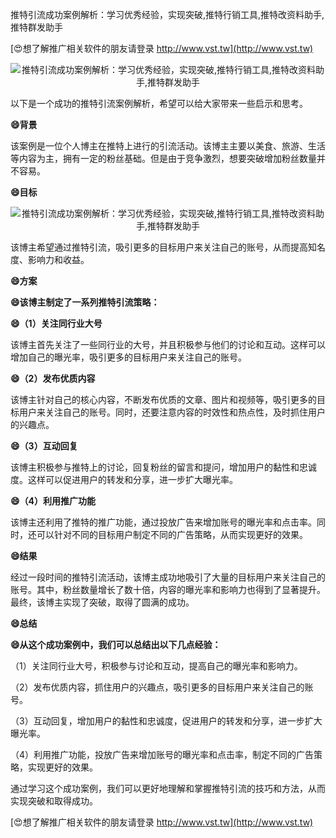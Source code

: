 推特引流成功案例解析：学习优秀经验，实现突破,推特行销工具,推特改资料助手,推特群发助手

[😍想了解推广相关软件的朋友请登录 http://www.vst.tw](http://www.vst.tw)

 <center><img src="https://vst.tw/MP4/tuiguang/png/4.png" alt="推特引流成功案例解析：学习优秀经验，实现突破,推特行销工具,推特改资料助手,推特群发助手"></center>

以下是一个成功的推特引流案例解析，希望可以给大家带来一些启示和思考。

**😄背景**

该案例是一位个人博主在推特上进行的引流活动。该博主主要以美食、旅游、生活等内容为主，拥有一定的粉丝基础。但是由于竞争激烈，想要突破增加粉丝数量并不容易。

**😄目标**

 <center><img src="https://vst.tw/MP4/tuiguang/png/4.png" alt="推特引流成功案例解析：学习优秀经验，实现突破,推特行销工具,推特改资料助手,推特群发助手"></center>

该博主希望通过推特引流，吸引更多的目标用户来关注自己的账号，从而提高知名度、影响力和收益。

**😄方案**

**😄该博主制定了一系列推特引流策略：**

**😄（1）关注同行业大号**

该博主首先关注了一些同行业的大号，并且积极参与他们的讨论和互动。这样可以增加自己的曝光率，吸引更多的目标用户来关注自己的账号。

**😄（2）发布优质内容**

该博主针对自己的核心内容，不断发布优质的文章、图片和视频等，吸引更多的目标用户来关注自己的账号。同时，还要注意内容的时效性和热点性，及时抓住用户的兴趣点。

**😄（3）互动回复**

该博主积极参与推特上的讨论，回复粉丝的留言和提问，增加用户的黏性和忠诚度。这样可以促进用户的转发和分享，进一步扩大曝光率。

**😄（4）利用推广功能**

该博主还利用了推特的推广功能，通过投放广告来增加账号的曝光率和点击率。同时，还可以针对不同的目标用户制定不同的广告策略，从而实现更好的效果。

**😄结果**

经过一段时间的推特引流活动，该博主成功地吸引了大量的目标用户来关注自己的账号。其中，粉丝数量增长了数十倍，内容的曝光率和影响力也得到了显著提升。最终，该博主实现了突破，取得了圆满的成功。

**😄总结**

**😄从这个成功案例中，我们可以总结出以下几点经验：**

（1）关注同行业大号，积极参与讨论和互动，提高自己的曝光率和影响力。

（2）发布优质内容，抓住用户的兴趣点，吸引更多的目标用户来关注自己的账号。

（3）互动回复，增加用户的黏性和忠诚度，促进用户的转发和分享，进一步扩大曝光率。

（4）利用推广功能，投放广告来增加账号的曝光率和点击率，制定不同的广告策略，实现更好的效果。

通过学习这个成功案例，我们可以更好地理解和掌握推特引流的技巧和方法，从而实现突破和取得成功。

[😍想了解推广相关软件的朋友请登录 http://www.vst.tw](http://www.vst.tw)



